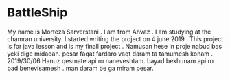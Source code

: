 # BattleShip

My name is Morteza Sarverstani . I am from Ahvaz . I am studying at the chamran university.
I started writing the project on 4 june 2019 .
This project is  for java lesson and is my finall project .
Namusan hese in proje nabud bas yeki dige midadan.
pesar faqat fardaro vaqt daram ta tamumesh konam . 2019/30/06
Hanuz qesmate api ro naneveshtam. bayad bekhunam api ro bad benevisamesh . 
man daram be ga miram pesar.